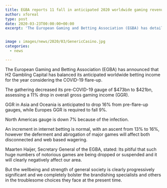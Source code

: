 ```yaml
---
title: EGBA reports 11 fall in anticipated 2020 worldwide gaming revenue
author: xforeal 
type: post
date: 2020-03-23T00:00:00+00:00
excerpt: 'The European Gaming and Betting Association (EGBA) has detailed that H2 Gambling Capital has balanced its anticipated worldwide betting income for the year considering the COVID-19 outbreak '


image : images/news/2020/03/GenericCasino.jpg
categories:
  - news

---
```

The European Gaming and Betting Association (EGBA) has announced that H2 Gambling Capital has balanced its anticipated worldwide betting income for the year considering the COVID-19 flare-up. 

The gathering decreased its pre-COVID-19 gauge of $473bn to $421bn, assessing a 11&percnt; drop in overall gross gaming income (GGR). 

GGR in Asia and Oceania is anticipated to drop 16&percnt; from pre-flare-up gauges, while Europes GGR is required to fall 9&percnt;. 

North Americas gauge is down 7&percnt; because of the infection. 

An increment in internet betting is normal, with an ascent from 13&percnt; to 16&percnt;, however the deferment and abrogation of major games will affect both disconnected and web based wagering. 

Maarten Haijer, Secretary General of the EGBA, stated: Its pitiful that such huge numbers of notorious games are being dropped or suspended and it will clearly negatively affect our area. 

But the wellbeing and strength of general society is clearly progressively significant and we completely bolster the brandishing specialists and others in the troublesome choices they face at the present time.
